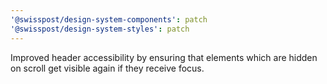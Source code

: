 ```yaml
---
'@swisspost/design-system-components': patch
'@swisspost/design-system-styles': patch
---
```


Improved header accessibility by ensuring that elements which are hidden on scroll get visible again if they receive focus.
